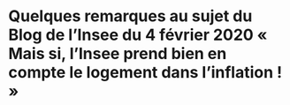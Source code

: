# Quelques remarques au sujet du Blog de l’Insee du 4 février 2020 « Mais si, l’Insee prend bien en compte le logement dans l’inflation ! »

